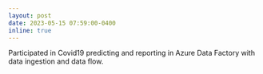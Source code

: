 ```yaml
---
layout: post
date: 2023-05-15 07:59:00-0400
inline: true
---
```


Participated in Covid19 predicting and reporting in Azure Data Factory with data ingestion and data flow.